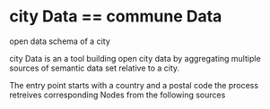 # city Data == commune Data
open data schema of a city 

city Data is an a tool building open city data by aggregating 
multiple sources of semantic data set relative to a city.

The entry point starts with a country and a postal code
the process retreives corresponding Nodes from the following sources


